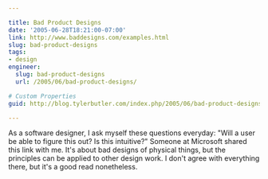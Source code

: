 ```yaml
---

title: Bad Product Designs
date: '2005-06-28T18:21:00-07:00'
link: http://www.baddesigns.com/examples.html
slug: bad-product-designs
tags:
- design
engineer:
  slug: bad-product-designs
  url: /2005/06/bad-product-designs/

# Custom Properties
guid: http://blog.tylerbutler.com/index.php/2005/06/bad-product-designs/

---
```


As a software designer, I ask myself these questions everyday: "Will a user be
able to figure this out? Is this intuitive?" Someone at Microsoft shared this
link with me. It's about bad designs of physical things, but the principles can be applied
to other design work. I don't agree with everything there, but it's a good
read nonetheless.
